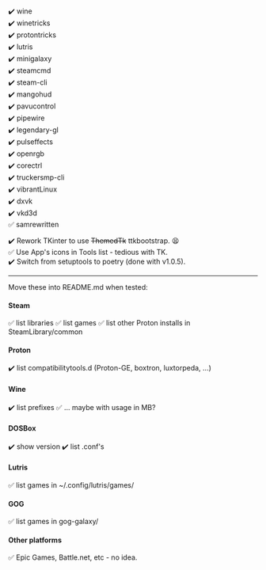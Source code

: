 :heavy_check_mark: wine  
:heavy_check_mark: winetricks  
:heavy_check_mark: protontricks  
:heavy_check_mark: lutris  
:heavy_check_mark: minigalaxy  
:heavy_check_mark: steamcmd  
:heavy_check_mark: steam-cli  
:heavy_check_mark: mangohud  
:heavy_check_mark: pavucontrol  
:heavy_check_mark: pipewire  
:heavy_check_mark: legendary-gl  
:heavy_check_mark: pulseffects  
:heavy_check_mark: openrgb  
:heavy_check_mark: corectrl  
:heavy_check_mark: truckersmp-cli  
:heavy_check_mark: vibrantLinux  
:heavy_check_mark: dxvk  
:heavy_check_mark: vkd3d  
:white_check_mark: samrewritten  

:heavy_check_mark: Rework TKinter to use <strike>ThemedTk</strike> ttkbootstrap. :tired_face:  
:white_check_mark: Use App's icons in Tools list - tedious with TK.  
:heavy_check_mark: Switch from setuptools to poetry (done with v1.0.5).

<hr>

Move these into README.md when tested:

#### Steam

:white_check_mark: list libraries
:white_check_mark: list games
:white_check_mark: list other Proton installs in SteamLibrary/common
  
#### Proton

:heavy_check_mark: list compatibilitytools.d (Proton-GE, boxtron, luxtorpeda, ...)

#### Wine

:heavy_check_mark: list prefixes
:white_check_mark: ... maybe with usage in MB?

#### DOSBox

:heavy_check_mark: show version
:heavy_check_mark: list .conf's

#### Lutris

:white_check_mark: list games in ~/.config/lutris/games/

#### GOG

:white_check_mark: list games in gog-galaxy/

#### Other platforms

:white_check_mark: Epic Games, Battle.net, etc - no idea.
